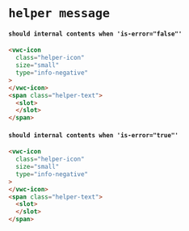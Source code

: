 # `helper message`

#### `should internal contents when 'is-error="false"'`

```html
<vwc-icon
  class="helper-icon"
  size="small"
  type="info-negative"
>
</vwc-icon>
<span class="helper-text">
  <slot>
  </slot>
</span>

```

#### `should internal contents when 'is-error="true"'`

```html
<vwc-icon
  class="helper-icon"
  size="small"
  type="info-negative"
>
</vwc-icon>
<span class="helper-text">
  <slot>
  </slot>
</span>

```

